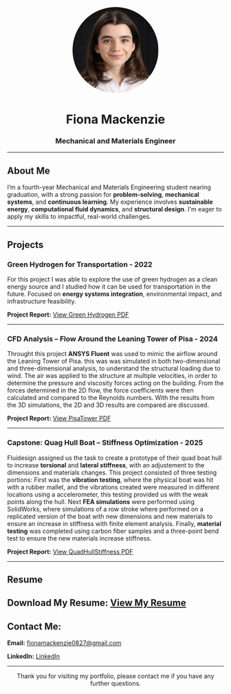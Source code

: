 <p align="center">
  <img src="fiona.jpg" alt="Fiona Mackenzie" width="200" style="border-radius: 50%; border: 2px solid white;">
</p>

<h1 align="center"> Fiona Mackenzie</h1>
<h3 align="center">Mechanical and Materials Engineer</h3>

---

## About Me

I’m a fourth-year Mechanical and Materials Engineering student nearing graduation, with a strong passion for **problem-solving**, **mechanical systems**, and **continuous learning**. My experience involves **sustainable energy**, **computational fluid dynamics**, and **structural design**. I'm eager to apply my skills to impactful, real-world challenges.

---

## Projects

###  Green Hydrogen for Transportation  - 2022
For this project I was able to explore the use of green hydrogen as a clean energy source and I studied how it can be used for transportation in the future. Focused on **energy systems integration**, environmental impact, and infrastructure feasibility.

**Project Report:**
<a href="Green Hydrogen.pdf" target="_blank">
  View Green Hydrogen PDF
</a>

---

###  CFD Analysis – Flow Around the Leaning Tower of Pisa  - 2024
Throught this project **ANSYS Fluent** was used to mimic the airflow around the Leaning Tower of Pisa. this was was simulated in both two-dimensional and three-dimensional analysis, to understand the structural loading due to wind. The air was applied to the structure at multiple velocities, in order to determine the pressure and viscosity forces acting on the building. From the forces determined in the 2D flow, the force coefficients were then calculated and compared to the Reynolds numbers. With the results from the 3D simulations, the 2D and 3D results are compared are discussed.

**Project Report:** 
<a href="PisaTower.pdf" target="_blank">
  View PisaTower PDF
</a>

---

###  Capstone: Quag Hull Boat – Stiffness Optimization  - 2025
Fluidesign assigned us the task to create a prototype of their quad boat hull to increase **torsional** and **lateral stiffness**, with an adjustement to the dimensions and materials changes. This project consisted of three testing portions: First was the **vibration testing**, where the physical boat was hit with a rubber mallet, and the vibrations created were measured in different locations using a accelerometer, this testing provided us with the weak points along the hull. Next **FEA simulations** were performed using SolidWorks, where simulations of a row stroke where performed on a replicated version of the boat with new dimensions and new materials to ensure an increase in stiffness with finite element analysis. Finally, **material testing** was completed using carbon fiber samples and a three-point bend test to ensure the new materials increase stiffness.

**Project Report:**
<a href="QuadHullStiffness.pdf" target="_blank">
  View QuadHullStiffness PDF
</a>

---

##  Resume

**Download My Resume:** 
<a href="FionaMackenzieResume.PDF" target="_blank">
  View My Resume
</a>
---

## Contact Me:

  **Email:** <a href="mailto:fionamackenzie0827@gmail.com">fionamackenzie0827@gmail.com</a> 
  
  **LinkedIn:** <a href="https://www.linkedin.com/in/fiona-mackenzie-046216240/" target="_blank">
  <i class="fab fa-linkedin"></i> LinkedIn
</a>

---

<p align="center"> Thank you for visiting my portfolio, please contact me if you have any further questions. </p>
